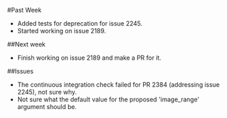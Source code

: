 #Past Week
- Added tests for deprecation for issue 2245.
- Started working on issue 2189.

##Next week
- Finish working on issue 2189 and make a PR for it.

##Issues
- The continuous integration check failed for PR 2384 (addressing issue 2245), not sure why.
- Not sure what the default value for the proposed 'image_range' argument should be.
